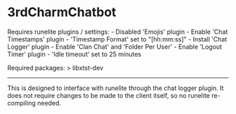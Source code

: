 # 3rdCharmChatbot

Requires runelite plugins / settings:
	- Disabled 'Emojis' plugin
	- Enable 'Chat Timestamps' plugin
		- 'Timestamp Format' set to "[hh:mm:ss]"
	- Install 'Chat Logger' plugin
		- Enable 'Clan  Chat' and 'Folder Per User'
	- Enable 'Logout Timer' plugin
		- 'Idle timeout' set to 25 minutes


Required packages:
	> libxtst-dev

---

This is designed to interface with runelite through the chat logger plugin. It
does not require changes to be made to the client itself, so no runelite
re-compiling needed.


